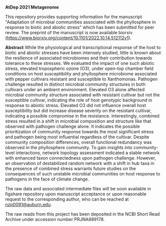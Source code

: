 **AtDep 2021 Metagenome**

This repository provides supporting information for the manuscript "Adaptation of microbial communities associated with the phyllosphere in response to biotic and abiotic stress" which has been submitted for peer review. The preprint of the manuscript is now available biorxiv (https://www.biorxiv.org/content/10.1101/2022.10.14.512112v1). 

**Abstract**
While the physiological and transcriptional response of the host to biotic and abiotic stresses have been intensely studied, little is known about the resilience of associated microbiomes and their contribution towards tolerance to these stresses. We evaluated the impact of one such abiotic stress, elevated tropospheric ozone (O3), under open-top chamber field conditions on host susceptibility and phyllosphere microbiome associated with pepper cultivars resistant and susceptible to Xanthomonas. Pathogen challenge resulted in distinct microbial community structures in both cultivars under an ambient environment. Elevated O3 alone affected microbial community structure associated with resistant cultivar but not the susceptible cultivar, indicating the role of host genotypic background in response to abiotic stress. Elevated O3 did not influence overall host susceptibility but did increase disease severity on the resistant cultivar, indicating a possible compromise in the resistance.  Interestingly, combined stress resulted in a shift in microbial composition and structure like that observed with pathogen challenge alone. It indicates the possible prioritization of community response towards the most significant stress and pathogen being most influential regardless of the cultivar. Despite community composition differences, overall functional redundancy was observed in the phyllosphere community. To gain insights into community-level interactions, network topology assessment indicated a stable network with enhanced taxon connectedness upon pathogen challenge. However, an observation of destabilized random network with a shift in hub taxa in the presence of combined stress warrants future studies on the consequences of such unstable microbial communities on host response to pathogens in the face of climate change. 


The raw data and associated intermediate files will be soon available in figshare repository upon manuscript acceptance or upon reasonable request to the corresponding author, who can be reached at nzp0091@auburn.edu.


The raw reads from this project has been deposited in the NCBI Short Read Archive under accession number PRJNA889178.
